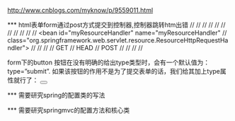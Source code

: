 http://www.cnblogs.com/myknow/p/9559011.html

*** html表单form通过post方式提交到控制器,控制器跳转htm出错
// <bean class="org.springframework.web.servlet.handler.SimpleUrlHandlerMapping">
// <property name="urlMap">
// <map>
// <entry key="/请求的文件路径/**" value="myResourceHandler" />
// </map>
// </property>
// <property name="order" value="100000" />
// </bean>
//
//
// <bean id="myResourceHandler" name="myResourceHandler"
// class="org.springframework.web.servlet.resource.ResourceHttpRequestHandler">
// <property name="locations" value="/请求的文件路径/" />
// <property name="supportedMethods">
// <list>
// <value>GET</value>
// <value>HEAD</value>
// <value>POST</value>
// </list>
// </property>
//
// </bean>


form下的button 按钮在没有明确的给出type类型时，会有一个默认值为：type=”submit”. 如果该按钮的作用不是为了提交表单的话，我们给其加上type属性就行了：
<button id="validate" type="button" onclick="validate();"></button>


*** 需要研究spring的配置类的写法

*** 需要研究springmvc的配置方法和核心类

